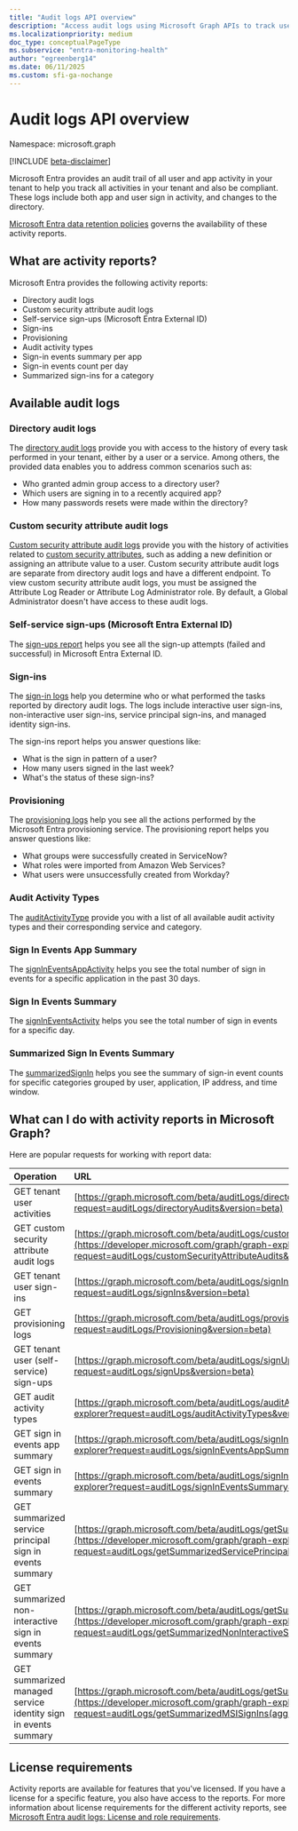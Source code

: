 ```yaml
---
title: "Audit logs API overview"
description: "Access audit logs using Microsoft Graph APIs to track user activity in a tenant, integrate with third-party SIEM tools, and remain compliant."
ms.localizationpriority: medium
doc_type: conceptualPageType
ms.subservice: "entra-monitoring-health"
author: "egreenberg14"
ms.date: 06/11/2025
ms.custom: sfi-ga-nochange
---
```


# Audit logs API overview

Namespace: microsoft.graph

[!INCLUDE [beta-disclaimer](../../includes/beta-disclaimer.md)]

Microsoft Entra provides an audit trail of all user and app activity in your tenant to help you track all activities in your tenant and also be compliant. These logs include both app and user sign in activity, and changes to the directory.

[Microsoft Entra data retention policies](/entra/identity/monitoring-health/reference-reports-data-retention#how-long-does-azure-ad-store-the-data) governs the availability of these activity reports.

## What are activity reports?

Microsoft Entra provides the following activity reports:

- Directory audit logs
- Custom security attribute audit logs
- Self-service sign-ups (Microsoft Entra External ID)
- Sign-ins
- Provisioning
- Audit activity types
- Sign-in events summary per app
- Sign-in events count per day
- Summarized sign-ins for a category

## Available audit logs

### Directory audit logs

The [directory audit logs](../resources/directoryaudit.md) provide you with access to the history of every task performed in your tenant, either by a user or a service. Among others, the provided data enables you to address common scenarios such as:

- Who granted admin group access to a directory user?
- Which users are signing in to a recently acquired app?
- How many passwords resets were made within the directory?

### Custom security attribute audit logs

[Custom security attribute audit logs](../resources/customsecurityattributeaudit.md) provide you with the history of activities related to [custom security attributes](../resources/custom-security-attributes-overview.md), such as adding a new definition or assigning an attribute value to a user. Custom security attribute audit logs are separate from directory audit logs and have a different endpoint. To view custom security attribute audit logs, you must be assigned the Attribute Log Reader or Attribute Log Administrator role. By default, a Global Administrator doesn't have access to these audit logs.

### Self-service sign-ups (Microsoft Entra External ID)

The [sign-ups report](../resources/selfservicesignup.md) helps you see all the sign-up attempts (failed and successful) in Microsoft Entra External ID.

### Sign-ins

The [sign-in logs](../resources/signin.md) help you determine who or what performed the tasks reported by directory audit logs. The logs include interactive user sign-ins, non-interactive user sign-ins, service principal sign-ins, and managed identity sign-ins.

The sign-ins report helps you answer questions like:

- What is the sign in pattern of a user?
- How many users signed in the last week?
- What's the status of these sign-ins?

### Provisioning

The [provisioning logs](../resources/provisioningobjectsummary.md) help you see all the actions performed by the Microsoft Entra provisioning service. The provisioning report helps you answer questions like:

- What groups were successfully created in ServiceNow?
- What roles were imported from Amazon Web Services?
- What users were unsuccessfully created from Workday?

### Audit Activity Types

The [auditActivityType](../resources/auditactivitytype.md) provide you with a list of all available audit activity types and their corresponding service and category.

### Sign In Events App Summary

The [signInEventsAppActivity](../resources/signineventsappactivity.md) helps you see the total number of sign in events for a specific application in the past 30 days.

### Sign In Events Summary

The [signInEventsActivity](../resources/signineventsactivity.md) helps you see the total number of sign in events for a specific day.

### Summarized Sign In Events Summary

The [summarizedSignIn](../resources/summarizedsignin.md) helps you see the summary of sign-in event counts for specific categories grouped by user, application, IP address, and time window.

## What can I do with activity reports in Microsoft Graph?

Here are popular requests for working with report data:

Operation | URL
|:----------|:----|
|GET tenant user activities | [https://graph.microsoft.com/beta/auditLogs/directoryAudits](https://developer.microsoft.com/graph/graph-explorer?request=auditLogs/directoryAudits&version=beta)
|GET custom security attribute audit logs | [https://graph.microsoft.com/beta/auditLogs/customSecurityAttributeAudits](https://developer.microsoft.com/graph/graph-explorer?request=auditLogs/customSecurityAttributeAudits&version=beta)
|GET tenant user sign-ins | [https://graph.microsoft.com/beta/auditLogs/signIns](https://developer.microsoft.com/graph/graph-explorer?request=auditLogs/signIns&version=beta)
|GET provisioning logs | [https://graph.microsoft.com/beta/auditLogs/provisioning](https://developer.microsoft.com/graph/graph-explorer?request=auditLogs/Provisioning&version=beta)
|GET tenant user (self-service) sign-ups | [https://graph.microsoft.com/beta/auditLogs/signUps](https://developer.microsoft.com/graph/graph-explorer?request=auditLogs/signUps&version=beta)
|GET audit activity types | [https://graph.microsoft.com/beta/auditLogs/auditActivityTypes](https://developer.microsoft.com/graph/graph-explorer?request=auditLogs/auditActivityTypes&version=beta)
|GET sign in events app summary | [https://graph.microsoft.com/beta/auditLogs/signInEventsAppSummary](https://developer.microsoft.com/graph/graph-explorer?request=auditLogs/signInEventsAppSummary&version=beta)
|GET sign in events summary | [https://graph.microsoft.com/beta/auditLogs/signInEventsSummary](https://developer.microsoft.com/graph/graph-explorer?request=auditLogs/signInEventsSummary&version=beta)
|GET summarized service principal sign in events summary | [https://graph.microsoft.com/beta/auditLogs/getSummarizedServicePrincipalSignIns](https://developer.microsoft.com/graph/graph-explorer?request=auditLogs/getSummarizedServicePrincipalSignIns(aggregationWindow='{aggregationWindow}')&version=beta)
|GET summarized non-interactive sign in events summary | [https://graph.microsoft.com/beta/auditLogs/getSummarizedNonInteractiveSignIns](https://developer.microsoft.com/graph/graph-explorer?request=auditLogs/getSummarizedNonInteractiveSignIns(aggregationWindow='{aggregationWindow}')&version=beta)
|GET summarized managed service identity sign in events summary | [https://graph.microsoft.com/beta/auditLogs/getSummarizedMSISignIns](https://developer.microsoft.com/graph/graph-explorer?request=auditLogs/getSummarizedMSISignIns(aggregationWindow='{aggregationWindow}')&version=beta)

## License requirements

Activity reports are available for features that you've licensed. If you have a license for a specific feature, you also have access to the reports. For more information about license requirements for the different activity reports, see [Microsoft Entra audit logs: License and role requirements](/entra/identity/monitoring-health/concept-audit-logs#license-and-role-requirements).
